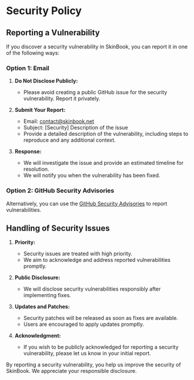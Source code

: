 # Security Policy

## Reporting a Vulnerability

If you discover a security vulnerability in SkinBook, you can report it in one of the following ways:

### Option 1: Email

1. **Do Not Disclose Publicly:**
   - Please avoid creating a public GitHub issue for the security vulnerability. Report it privately.

2. **Submit Your Report:**
   - Email: [contact@skinbook.net](mailto:contact@skinbook.net?subject=[Security]%20Vulnerability%20Report)
   - Subject: [Security] Description of the issue
   - Provide a detailed description of the vulnerability, including steps to reproduce and any additional context.

3. **Response:**
   - We will investigate the issue and provide an estimated timeline for resolution.
   - We will notify you when the vulnerability has been fixed.

### Option 2: GitHub Security Advisories

Alternatively, you can use the [GitHub Security Advisories](https://github.com/skinbookmc/community/security/advisories/new) to report vulnerabilities.

## Handling of Security Issues

1. **Priority:**
   - Security issues are treated with high priority.
   - We aim to acknowledge and address reported vulnerabilities promptly.

2. **Public Disclosure:**
   - We will disclose security vulnerabilities responsibly after implementing fixes.

3. **Updates and Patches:**
   - Security patches will be released as soon as fixes are available.
   - Users are encouraged to apply updates promptly.

4. **Acknowledgment:**
   - If you wish to be publicly acknowledged for reporting a security vulnerability, please let us know in your initial report.

By reporting a security vulnerability, you help us improve the security of SkinBook. We appreciate your responsible disclosure.
